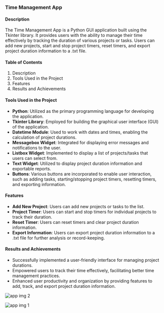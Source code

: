 ### Time Management App

#### Description

The Time Management App is a Python GUI application built using the Tkinter library. It provides users with the ability to manage their time effectively by tracking the duration of various projects or tasks. Users can add new projects, start and stop project timers, reset timers, and export project duration information to a .txt file.

#### Table of Contents

1. Description
2. Tools Used in the Project
3. Features
4. Results and Achievements

#### Tools Used in the Project

- **Python**: Utilized as the primary programming language for developing the application.
- **Tkinter Library**: Employed for building the graphical user interface (GUI) of the application.
- **Datetime Module**: Used to work with dates and times, enabling the calculation of project durations.
- **Messagebox Widget**: Integrated for displaying error messages and notifications to the user.
- **Listbox Widget**: Implemented to display a list of projects/tasks that users can select from.
- **Text Widget**: Utilized to display project duration information and exportable reports.
- **Buttons**: Various buttons are incorporated to enable user interaction, such as adding tasks, starting/stopping project timers, resetting timers, and exporting information.

#### Features

- **Add New Project**: Users can add new projects or tasks to the list.
- **Project Timer**: Users can start and stop timers for individual projects to track their duration.
- **Reset Timer**: Users can reset timers and clear project duration information.
- **Export Information**: Users can export project duration information to a .txt file for further analysis or record-keeping.

#### Results and Achievements

- Successfully implemented a user-friendly interface for managing project durations.
- Empowered users to track their time effectively, facilitating better time management practices.
- Enhanced user productivity and organization by providing features to add, track, and export project duration information.

  
![app img 2](https://github.com/bardack134/App-Management-Time-Tracker/assets/142977989/0411add0-aaa0-4abd-b17b-a137ded20d08)

![app img 1](https://github.com/bardack134/App-Management-Time-Tracker/assets/142977989/899fde38-7489-472d-b5be-e9184b26d997)
